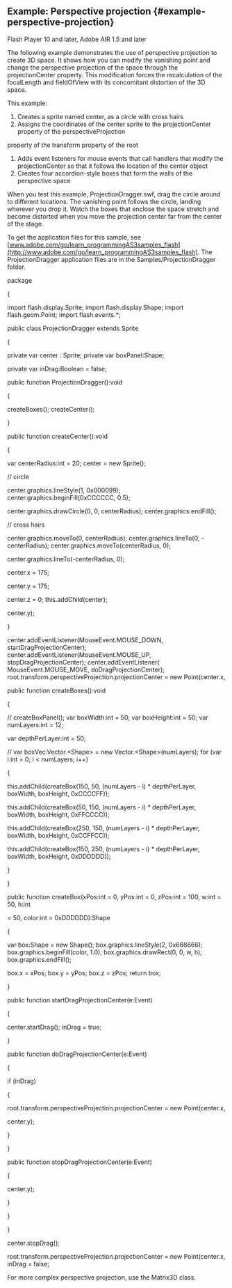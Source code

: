 ## Example: Perspective projection {#example-perspective-projection}

Flash Player 10 and later, Adobe AIR 1.5 and later

The following example demonstrates the use of perspective projection to create 3D space. It shows how you can modify the vanishing point and change the perspective projection of the space through the projectionCenter property. This modification forces the recalculation of the focalLength and fieldOfView with its concomitant distortion of the 3D space.

This example:

1.  Creates a sprite named center, as a circle with cross hairs
2.  Assigns the coordinates of the center sprite to the projectionCenter property of the perspectiveProjection

property of the transform property of the root

1.  Adds event listeners for mouse events that call handlers that modify the projectionCenter so that it follows the location of the center object
2.  Creates four accordion-style boxes that form the walls of the perspective space

When you test this example, ProjectionDragger.swf, drag the circle around to different locations. The vanishing point follows the circle, landing wherever you drop it. Watch the boxes that enclose the space stretch and become distorted when you move the projection center far from the center of the stage.

To get the application files for this sample, see [www.adobe.com/go/learn_programmingAS3samples_flash](http://www.adobe.com/go/learn_programmingAS3samples_flash). The ProjectionDragger application files are in the Samples/ProjectionDragger folder.

package

{

import flash.display.Sprite; import flash.display.Shape; import flash.geom.Point; import flash.events.*;

public class ProjectionDragger extends Sprite

{

private var center : Sprite; private var boxPanel:Shape;

private var inDrag:Boolean = false;

public function ProjectionDragger():void

{

createBoxes(); createCenter();

}

public function createCenter():void

{

var centerRadius:int = 20; center = new Sprite();

// circle

center.graphics.lineStyle(1, 0x000099); center.graphics.beginFill(0xCCCCCC, 0.5);

center.graphics.drawCircle(0, 0, centerRadius); center.graphics.endFill();

// cross hairs

center.graphics.moveTo(0, centerRadius); center.graphics.lineTo(0, -centerRadius); center.graphics.moveTo(centerRadius, 0);

center.graphics.lineTo(-centerRadius, 0);

center.x = 175;

center.y = 175;

center.z = 0; this.addChild(center);

center.y);

}

center.addEventListener(MouseEvent.MOUSE_DOWN, startDragProjectionCenter); center.addEventListener(MouseEvent.MOUSE_UP, stopDragProjectionCenter); center.addEventListener( MouseEvent.MOUSE_MOVE, doDragProjectionCenter); root.transform.perspectiveProjection.projectionCenter = new Point(center.x,

public function createBoxes():void

{

// createBoxPanel(); var boxWidth:int = 50; var boxHeight:int = 50; var numLayers:int = 12;

var depthPerLayer:int = 50;

// var boxVec:Vector.&lt;Shape&gt; = new Vector.&lt;Shape&gt;(numLayers); for (var i:int = 0; i &lt; numLayers; i++)

{

this.addChild(createBox(150, 50, (numLayers - i) * depthPerLayer, boxWidth, boxHeight, 0xCCCCFF));

this.addChild(createBox(50, 150, (numLayers - i) * depthPerLayer, boxWidth, boxHeight, 0xFFCCCC));

this.addChild(createBox(250, 150, (numLayers - i) * depthPerLayer, boxWidth, boxHeight, 0xCCFFCC));

this.addChild(createBox(150, 250, (numLayers - i) * depthPerLayer, boxWidth, boxHeight, 0xDDDDDD));

}

}

public function createBox(xPos:int = 0, yPos:int = 0, zPos:int = 100, w:int = 50, h:int

= 50, color:int = 0xDDDDDD):Shape

{

var box:Shape = new Shape(); box.graphics.lineStyle(2, 0x666666); box.graphics.beginFill(color, 1.0); box.graphics.drawRect(0, 0, w, h); box.graphics.endFill();

box.x = xPos; box.y = yPos; box.z = zPos; return box;

}

public function startDragProjectionCenter(e:Event)

{

center.startDrag(); inDrag = true;

}

public function doDragProjectionCenter(e:Event)

{

if (inDrag)

{

root.transform.perspectiveProjection.projectionCenter = new Point(center.x,

center.y);

}

}

public function stopDragProjectionCenter(e:Event)

{

center.y);

}

}

}

center.stopDrag();

root.transform.perspectiveProjection.projectionCenter = new Point(center.x, inDrag = false;

For more complex perspective projection, use the Matrix3D class.